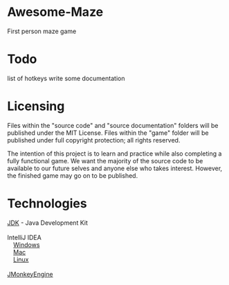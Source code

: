 # Awesome-Maze
First person maze game

# Todo
list of hotkeys
write some documentation



# Licensing
Files within the "source code" and "source documentation" folders will be
published under the MIT License. Files within the "game" folder will be
published under full copyright protection; all rights reserved.

The intention of this project is to learn and practice while also completing a
fully functional game. We want the majority of the source code to be available
to our future selves and anyone else who takes interest. However, the finished
game may go on to be published.

# Technologies
[JDK](http://www.oracle.com/technetwork/java/javase/downloads/jdk8-downloads-2133151.html) - Java Development Kit<br>
<br>
IntelliJ IDEA<br>
&emsp;[Windows](https://www.jetbrains.com/idea/download/#section=windows)<br>
&emsp;[Mac](https://www.jetbrains.com/idea/download/#section=mac)<br>
&emsp;[Linux](https://www.jetbrains.com/idea/download/#section=linux)<br>
<br>
[JMonkeyEngine](http://jmonkeyengine.org/)<br>
